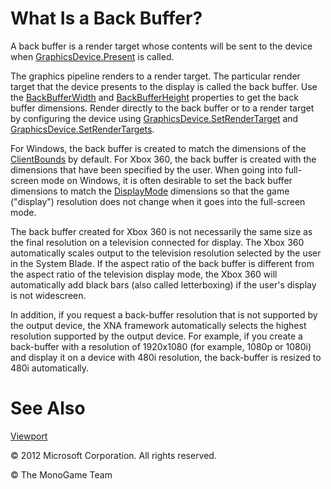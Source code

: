 

# What Is a Back Buffer?

A back buffer is a render target whose contents will be sent to the device when [GraphicsDevice.Present](xref:Microsoft.Xna.Framework.Graphics.GraphicsDevice.Present) is called.

The graphics pipeline renders to a render target. The particular render target that the device presents to the display is called the back buffer. Use the [BackBufferWidth](xref:Microsoft.Xna.Framework.Graphics.PresentationParameters.BackBufferWidth) and [BackBufferHeight](xref:Microsoft.Xna.Framework.Graphics.PresentationParameters.BackBufferHeight) properties to get the back buffer dimensions. Render directly to the back buffer or to a render target by configuring the device using [GraphicsDevice.SetRenderTarget](xref:Microsoft.Xna.Framework.Graphics.GraphicsDevice.SetRenderTarget) and [GraphicsDevice.SetRenderTargets](xref:Microsoft.Xna.Framework.Graphics.GraphicsDevice.SetRenderTargets).

For Windows, the back buffer is created to match the dimensions of the [ClientBounds](xref:Microsoft.Xna.Framework.GameWindow.ClientBounds) by default. For Xbox 360, the back buffer is created with the dimensions that have been specified by the user. When going into full-screen mode on Windows, it is often desirable to set the back buffer dimensions to match the [DisplayMode](xref:Microsoft.Xna.Framework.Graphics.GraphicsDevice.DisplayMode) dimensions so that the game ("display") resolution does not change when it goes into the full-screen mode.

The back buffer created for Xbox 360 is not necessarily the same size as the final resolution on a television connected for display. The Xbox 360 automatically scales output to the television resolution selected by the user in the System Blade. If the aspect ratio of the back buffer is different from the aspect ratio of the television display mode, the Xbox 360 will automatically add black bars (also called letterboxing) if the user's display is not widescreen.

In addition, if you request a back-buffer resolution that is not supported by the output device, the XNA framework automatically selects the highest resolution supported by the output device. For example, if you create a back-buffer with a resolution of 1920x1080 (for example, 1080p or 1080i) and display it on a device with 480i resolution, the back-buffer is resized to 480i automatically.

# See Also

[Viewport](xref:Microsoft.Xna.Framework.Graphics.GraphicsDevice.Viewport)  

© 2012 Microsoft Corporation. All rights reserved.  

© The MonoGame Team